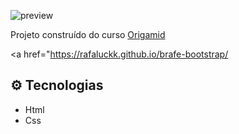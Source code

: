 

![preview](rafaluckk.github.io_brafe-bootstrap_.png)


Projeto construído do curso <a href="https://www.origamid.com/">Origamid</a>

<a href="https://rafaluckk.github.io/brafe-bootstrap/</a>


## ⚙ Tecnologias

- Html
- Css


